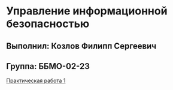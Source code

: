 # Управление информационной безопасностью
## Выполнил: Козлов Филипп Сергеевич
## Группа: ББМО-02-23
[Практическая работа 1](https://docs.google.com/document/d/1zHpLBlc3JzsYtKeRu7xm94DK7GVI8g6U5tS0odOQlzk/edit?usp=sharing)
